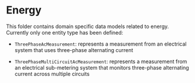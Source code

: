 # Energy

This folder contains domain specific data models related to energy. Currently only
one entity type has been defined:

-   `ThreePhaseAcMeasurement`: represents a measurement from an electrical
    system that uses three-phase alternating current

-   `ThreePhaseMultiCircuitAcMeasurement`: represents a measurement from an electrical
    sub-metering system that monitors three-phase alternating current across multiple
	 circuits
